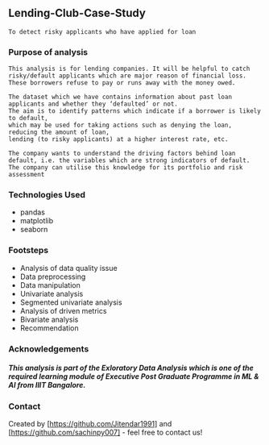 ## Lending-Club-Case-Study
```
To detect risky applicants who have applied for loan
```

### Purpose of analysis
``` 
This analysis is for lending companies. It will be helpful to catch risky/default applicants which are major reason of financial loss. 
These borrowers refuse to pay or runs away with the money owed.

The dataset which we have contains information about past loan applicants and whether they ‘defaulted’ or not. 
The aim is to identify patterns which indicate if a borrower is likely to default, 
which may be used for taking actions such as denying the loan, reducing the amount of loan, 
lending (to risky applicants) at a higher interest rate, etc.

The company wants to understand the driving factors behind loan default, i.e. the variables which are strong indicators of default.
The company can utilise this knowledge for its portfolio and risk assessment

```

### Technologies Used
- pandas
- matplotlib
- seaborn

### Footsteps
- Analysis of data quality issue
- Data preprocessing
- Data manipulation
- Univariate analysis
- Segmented univariate analysis
- Analysis of driven metrics
- Bivariate analysis
- Recommendation

### Acknowledgements
##### This analysis is part of the Exloratory Data Analysis which is one of the required learning module of Executive Post Graduate Programme in ML & AI from IIIT Bangalore.

### Contact
Created by [https://github.com/Jitendar1991] and [https://github.com/sachinpy007] - feel free to contact us!


